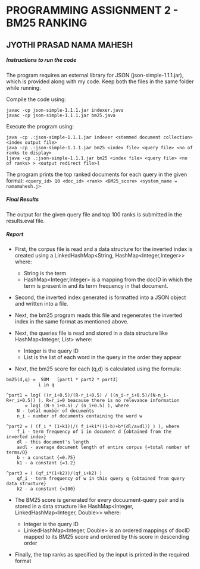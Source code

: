 # PROGRAMMING ASSIGNMENT 2 - BM25 RANKING
## JYOTHI PRASAD NAMA MAHESH


##### Instructions to run the code

The program requires an external library for JSON (json-simple-1.1.1.jar), which is provided along with my code. Keep both the files in the same folder while running.

Compile the code using:
```
javac -cp json-simple-1.1.1.jar indexer.java
javac -cp json-simple-1.1.1.jar bm25.java
```
Execute the program using:
```
java -cp .:json-simple-1.1.1.jar indexer <stemmed document collection> <index output file>
java -cp .:json-simple-1.1.1.jar bm25 <index file> <query file> <no of ranks to display>
[java -cp .:json-simple-1.1.1.jar bm25 <index file> <query file> <no of ranks> > <output redirect file>]
```

The program prints the top ranked documents for each query in the given format:
```<query_id> Q0 <doc_id> <rank> <BM25_score> <system_name = namamahesh.j>```

##### Final Results

The output for the given query file and top 100 ranks is submitted in the results.eval file.

##### Report
- First, the corpus file is read and a data structure for the inverted index is created using a LinkedHashMap<String, HashMap<Integer,Integer>> where:
	* String is the term
	* HashMap<Integer,Integer> is a mapping from the docID in which the term is present in and its term frequency in that document.

- Second, the inverted index generated is formatted into a JSON object and written into a file.

- Next, the bm25 program reads this file and regenerates the inverted index in the same format as mentioned above.

- Next, the queries file is read and stored in a data structure like HashMap<Integer, List<String>> where:
	* Integer is the query ID
	* List<String> is the list of each word in the query in the order they appear

- Next, the bm25 score for each (q,d) is calculated using the formula:
```
bm25(d,q) =  SUM   [part1 * part2 * part3]
            i in q

^part1 = log( ((r_i+0.5)/(R-r_i+0.5) / ((n_i-r_i+0.5)/(N-n_i-R+r_i+0.5)) ), R=r_i=0 beacause there is no relevance information
       = log( (N-n_i+0.5) / (n_i+0.5) ), where
	N - total number of documents
	n_i - number of documents containing the word w

^part2 = ( (f_i * (1+k1))/( f_i+k1*((1-b)+b*(dl/avdl)) ) ), where
	f_i - term frequency of i in document d {obtained from the inverted index}
	dl - this document's length
	avdl - average document length of entire corpus {=total number of terms/D}
	b - a constant {=0.75}
	k1 - a constant {=1.2}

^part3 = ( (qf_i*(1+k2))/(qf_i+k2) )
	qf_i - term frequency of w in this query q {obtained from query data structure}
	k2 - a constant {=100}
```

- The BM25 score is generated for every docuument-query pair and is stored in a data structure like HashMap<Integer, LinkedHashMap<Integer, Double>> where:
	* Integer is the query ID
	* LinkedHashMap<Integer, Double> is an ordered mappings of docID mapped to its BM25 score and ordered by this score in descending order

- Finally, the top ranks as specified by the input is printed in the required format